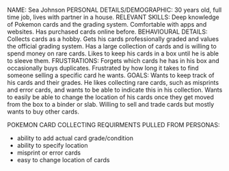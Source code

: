 NAME: Sea Johnson
PERSONAL DETAILS/DEMOGRAPHIC: 30 years old, full time job, lives with partner in a house. 
RELEVANT SKILLS: Deep knowledge of Pokemon cards and the grading system. Comfortable with apps and websites. Has purchased cards online before.
BEHAVIOURAL DETAILS: Collects cards as a hobby. Gets his cards professionally graded and values the official grading system. 
                     Has a large collection of cards and is willing to spend money on rare cards. Likes to keep his cards in a box until he is able to sleeve them.
FRUSTRATIONS: Forgets which cards he has in his box and occasionally buys duplicates. Frustrated by how long it takes to find someone selling a specific card he wants.
GOALS: Wants to keep track of his cards and their grades. He likes collecting rare cards, such as misprints and error cards, and wants to be able to indicate this in his collection.
       Wants to easily be able to change the location of his cards once they get moved from the box to a binder or slab.
       Willing to sell and trade cards but mostly wants to buy other cards. 

POKEMON CARD COLLECTING REQUIRMENTS PULLED FROM PERSONAS:
- ability to add actual card grade/condition
- ability to specify location
- misprint or error cards
- easy to change location of cards